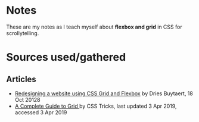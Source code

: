 # Notes
These are my notes as I teach myself about **flexbox and grid** in CSS for scrollytelling.

# Sources used/gathered

## Articles
- [Redesigning a website using CSS Grid and Flexbox](https://dri.es/redesigning-a-website-using-css-grid-and-flexbox) by Dries Buytaert, 18 Oct 20128
- [A Complete Guide to Grid ](https://css-tricks.com/snippets/css/complete-guide-grid/) by CSS Tricks, last updated 3 Apr 2019, accessed 3 Apr 2019